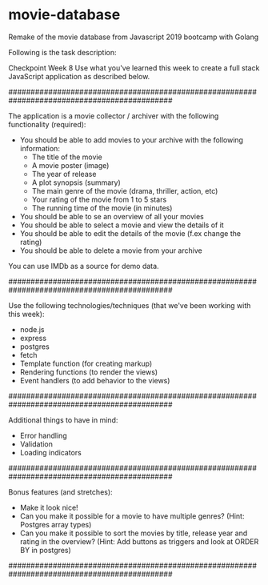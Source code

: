 # movie-database
Remake of the movie database from Javascript 2019 bootcamp with Golang

Following is the task description:


Checkpoint Week 8
Use what you've learned this week to create a full stack JavaScript application as described below.



#############################################################################################




The application is a movie collector / archiver with the following functionality (required):
- You should be able to add movies to your archive with the following information:
    - The title of the movie
    - A movie poster (image)
    - The year of release
    - A plot synopsis (summary)
    - The main genre of the movie (drama, thriller, action, etc)
    - Your rating of the movie from 1 to 5 stars
    - The running time of the movie (in minutes)
- You should be able to se an overview of all your movies
- You should be able to select a movie and view the details of it
- You should be able to edit the details of the movie (f.ex change the rating)
- You should be able to delete a movie from your archive
 
 

You can use IMDb as a source for demo data.


 
#############################################################################################



Use the following technologies/techniques (that we've been working with this week):
- node.js
- express
- postgres
- fetch
- Template function (for creating markup)
- Rendering functions (to render the views)
- Event handlers (to add behavior to the views)
 
 
 
 #############################################################################################
 
 
 
Additional things to have in mind:
- Error handling
- Validation
- Loading indicators



#############################################################################################
 
 

Bonus features (and stretches):
- Make it look nice!
- Can you make it possible for a movie to have multiple genres? (Hint: Postgres array types)
- Can you make it possible to sort the movies by title, release year and rating in the overview? (Hint: Add buttons as  triggers and look at ORDER BY in postgres)



#############################################################################################
